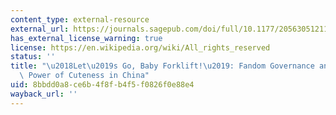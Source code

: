 ```yaml
---
content_type: external-resource
external_url: https://journals.sagepub.com/doi/full/10.1177/20563051211024960
has_external_license_warning: true
license: https://en.wikipedia.org/wiki/All_rights_reserved
status: ''
title: "\u2018Let\u2019s Go, Baby Forklift!\u2019: Fandom Governance and the Political\
  \ Power of Cuteness in China"
uid: 8bbdd0a8-ce6b-4f8f-b4f5-f0826f0e88e4
wayback_url: ''
---
```

